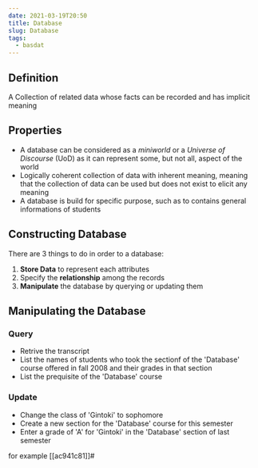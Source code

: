 ```yaml
---
date: 2021-03-19T20:50
title: Database
slug: Database
tags:
  - basdat
---
```


## Definition

A Collection of related data whose facts can be recorded and has implicit meaning

## Properties

- A database can be considered as a _miniworld_ or a _Universe of Discourse_ (UoD) as it can represent some, but not all, aspect of the world
- Logically coherent collection of data with inherent meaning, meaning that the collection of data can be used but does not exist to elicit any meaning
- A database is build for specific purpose, such as to contains general informations of students

## Constructing Database

There are 3 things to do in order to a database:

1. **Store Data** to represent each attributes
2. Specify the **relationship** among the records
3. **Manipulate** the database by querying or updating them

## Manipulating the Database

### Query

- Retrive the transcript
- List the names of students who took the sectionf of the 'Database' course offered in fall 2008 and their grades in that section
- List the prequisite of the 'Database' course

### Update

- Change the class of 'Gintoki' to sophomore
- Create a new section for the 'Database' course for this semester
- Enter a grade of 'A' for 'Gintoki' in the 'Database' section of last semester

for example [[ac941c81]]#
